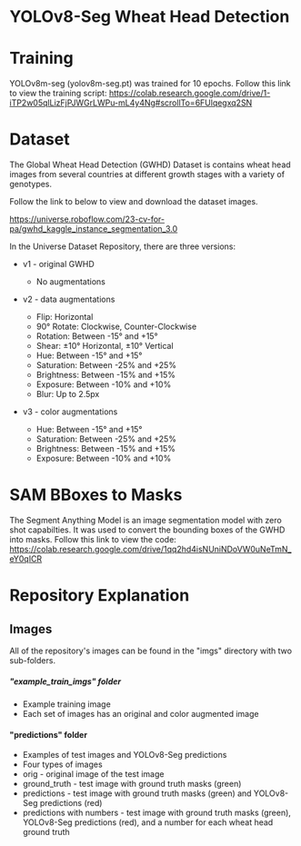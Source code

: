 # YOLOv8-Seg Wheat Head Detection


# Training

YOLOv8m-seg (yolov8m-seg.pt) was trained for 10 epochs. 
Follow this link to view the training script: https://colab.research.google.com/drive/1-iTP2w05qlLizFjPJWGrLWPu-mL4y4Ng#scrollTo=6FUlqegxq2SN

# Dataset
The Global Wheat Head Detection (GWHD) Dataset is contains wheat head images from several countries at different growth stages with a variety of genotypes. 

Follow the link to below to view and download the dataset images.

https://universe.roboflow.com/23-cv-for-pa/gwhd_kaggle_instance_segmentation_3.0

In the Universe Dataset Repository, there are three versions:

* v1 - original GWHD
  * No augmentations

* v2 - data augmentations
  * Flip: Horizontal
  * 90° Rotate: Clockwise, Counter-Clockwise
  * Rotation: Between -15° and +15°
  * Shear: ±10° Horizontal, ±10° Vertical
  * Hue: Between -15° and +15°
  * Saturation: Between -25% and +25%
  * Brightness: Between -15% and +15%
  * Exposure: Between -10% and +10%
  * Blur: Up to 2.5px
 
* v3 - color augmentations
  * Hue: Between -15° and +15°
  * Saturation: Between -25% and +25%
  * Brightness: Between -15% and +15%
  * Exposure: Between -10% and +10%

# SAM BBoxes to Masks
The Segment Anything Model is an image segmentation model with zero shot capabilties.
It was used to convert the bounding boxes of the GWHD into masks.
Follow this link to view the code: https://colab.research.google.com/drive/1qq2hd4isNUniNDoVW0uNeTmN_eY0qICR

# Repository Explanation

## Images
All of the repository's images can be found in the "imgs" directory with two sub-folders.

##### "example_train_imgs" folder
 * Example training image
 * Each set of images has an original and color augmented image

#### "predictions" folder
 * Examples of test images and YOLOv8-Seg predictions 
 * Four types of images
  * orig - original image of the test image
  * ground_truth - test image with ground truth masks (green)
  * predictions - test image with ground truth masks (green) and YOLOv8-Seg predictions (red)
  * predictions with numbers - test image with ground truth masks (green), YOLOv8-Seg predictions (red), and a number for each wheat head ground truth

